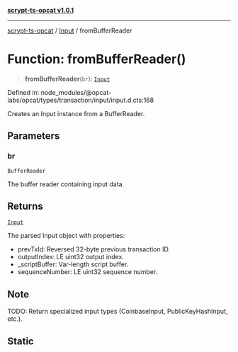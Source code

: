[**scrypt-ts-opcat v1.0.1**](../../../README.md)

***

[scrypt-ts-opcat](../../../README.md) / [Input](../README.md) / fromBufferReader

# Function: fromBufferReader()

> **fromBufferReader**(`br`): [`Input`](../../../classes/Input.md)

Defined in: node\_modules/@opcat-labs/opcat/types/transaction/input/input.d.cts:168

Creates an Input instance from a BufferReader.

## Parameters

### br

`BufferReader`

The buffer reader containing input data.

## Returns

[`Input`](../../../classes/Input.md)

The parsed Input object with properties:
  - prevTxId: Reversed 32-byte previous transaction ID.
  - outputIndex: LE uint32 output index.
  - _scriptBuffer: Var-length script buffer.
  - sequenceNumber: LE uint32 sequence number.

## Note

TODO: Return specialized input types (CoinbaseInput, PublicKeyHashInput, etc.).

## Static
